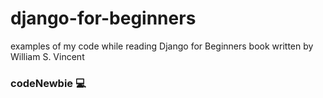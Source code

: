 # django-for-beginners

examples of my code while reading Django for Beginners book written by William S. Vincent

### codeNewbie :computer:
